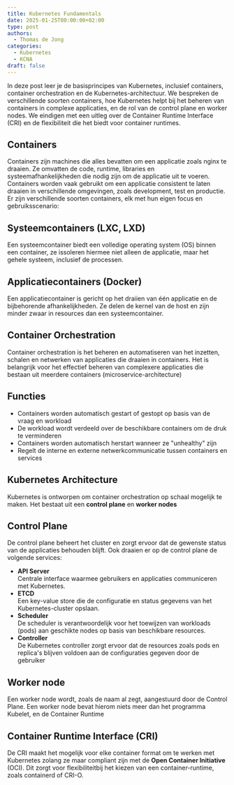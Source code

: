 ```yaml
---
title: Kubernetes Fundamentals
date: 2025-01-25T00:00:00+02:00
type: post
authors:
  - Thomas de Jong
categories: 
  - Kubernetes
  - KCNA 
draft: false
---
```

In deze post leer je de basisprincipes van Kubernetes, inclusief containers, container orchestration en de Kubernetes-architectuur. We bespreken de verschillende soorten containers, hoe Kubernetes helpt bij het beheren van containers in complexe applicaties, en de rol van de control plane en worker nodes. We eindigen met een uitleg over de Container Runtime Interface (CRI) en de flexibiliteit die het biedt voor container runtimes.
<!--more-->
## Containers
Containers zijn machines die alles bevatten om een applicatie zoals nginx te draaien. Ze omvatten de code, runtime, libraries en systeemafhankelijkheden die nodig zijn om de applicatie uit te voeren. Containers worden vaak gebruikt om een applicatie consistent te laten draaien in verschillende omgevingen, zoals development, test en productie.
Er zijn verschillende soorten containers, elk met hun eigen focus en gebruiksscenario:

## Systeemcontainers (LXC, LXD)
Een systeemcontainer biedt een volledige operating system (OS) binnen een container, ze issoleren hiermee niet alleen de applicatie, maar het gehele systeem, inclusief de processen.

## Applicatiecontainers (Docker)
Een applicatiecontainer is gericht op het draiien van één applicatie en de bijbehorende afhankelijkheden. Ze delen de kernel van de host en zijn minder zwaar in resources dan een systeemcontainer.

## Container Orchestration
Container orchestration is het beheren en automatiseren van het inzetten, schalen en netwerken van applicaties die draaien in containers. Het is belangrijk voor het effectief beheren van complexere applicaties die bestaan uit meerdere containers (microservice-architecture)

## Functies
- Containers worden automatisch gestart of gestopt op basis van de vraag en workload 
- De workload wordt verdeeld over de beschikbare containers om de druk te verminderen 
- Containers worden automatisch herstart wanneer ze "unhealthy" zijn
- Regelt de interne en externe netwerkcommunicatie tussen containers en services

## Kubernetes Architecture
Kubernetes is ontworpen om container orchestration op schaal mogelijk te maken. Het bestaat uit een **control plane**  en **worker nodes**

## Control Plane
De control plane beheert het cluster en zorgt ervoor dat de gewenste status van de applicaties behouden blijft. Ook draaien er op de control plane de volgende services: 

- **API Server**\
Centrale interface waarmee gebruikers en applicaties communiceren met Kubernetes.
- **ETCD**\
Een key-value store die de configuratie en status gegevens van het Kubernetes-cluster opslaan. 
- **Scheduler**\
De scheduler is verantwoordelijk voor het toewijzen van workloads (pods) aan geschikte nodes op basis van beschikbare resources.
- **Controller**\
De Kubernetes controller zorgt ervoor dat de resources zoals pods en replica's blijven voldoen aan de configuraties gegeven door de gebruiker

## Worker node
Een worker node wordt, zoals de naam al zegt, aangestuurd door de Control Plane. Een worker node bevat hierom niets meer dan het programma Kubelet, en de Container Runtime

## Container Runtime Interface (CRI)
De CRI maakt het mogelijk voor elke container format om te werken met Kubernetes zolang ze maar compliant zijn met de **Open Container Initiative** (OCI). Dit zorgt voor flexibiliteitbij het kiezen van een container-runtime, zoals containerd of CRI-O. 
